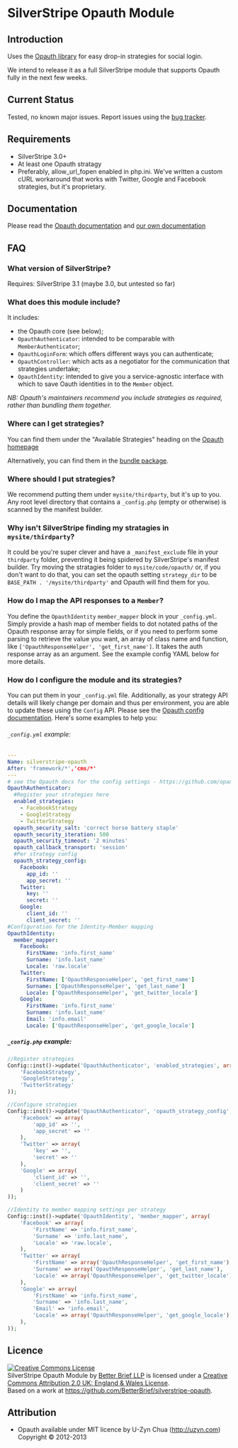 # SilverStripe Opauth Module

## Introduction
Uses the [Opauth library](http://opauth.org) for easy drop-in strategies for social login.

We intend to release it as a full SilverStripe module that supports Opauth fully in the next few weeks.

## Current Status
Tested, no known major issues. Report issues using the [bug tracker](https://github.com/BetterBrief/silverstripe-opauth/issues).

## Requirements

 * SilverStripe 3.0+
 * At least one Opauth stratagy
 * Preferably, allow_url_fopen enabled in php.ini. We've written a custom cURL workaround that works with Twitter, Google and Facebook strategies, but it's proprietary.

## Documentation
Please read the [Opauth documentation](https://github.com/opauth/opauth/wiki/) and [our own documentation](docs/en/)

## FAQ

### What version of SilverStripe?
Requires: SilverStripe 3.1 (maybe 3.0, but untested so far)

### What does this module include?
It includes:
 * the Opauth core (see below);
 * `OpauthAuthenticator`: intended to be comparable with `MemberAuthenticator`;
 * `OpauthLoginForm`: which offers different ways you can authenticate;
 * `OpauthController`: which acts as a negotiator for the communication that strategies undertake;
 * `OpauthIdentity`: intended to give you a service-agnostic interface with which to save Oauth identities in to the `Member` object.

*NB: Opauth's maintainers recommend you include strategies as required, rather than bundling them together.*

### Where can I get strategies?
You can find them under the "Available Strategies" heading on the [Opauth homepage](http://opauth.org)

Alternatively, you can find them in the [bundle package](http://opauth.org/download.php).

### Where should I put strategies?
We recommend putting them under `mysite/thirdparty`, but it's up to you. Any root level directory that contains a `_config.php` (empty or otherwise) is scanned by the manifest builder.

### Why isn't SilverStripe finding my stratagies in `mysite/thirdparty`?
It could be you're super clever and have a `_manifest_exclude` file in your `thirdparty` folder, preventing it being spidered by SilverStripe's manifest builder. Try moving the stratagies folder to `mysite/code/opauth/` or, if you don't want to do that, you can set the opauth setting `strategy_dir` to be `BASE_PATH . '/mysite/thirdparty'` and Opauth will find them for you.

### How do I map the API responses to a `Member`?
You define the `OpauthIdentity` `member_mapper` block in your `_config.yml`. Simply provide a hash map of member fields to dot notated paths of the Opauth response array for simple fields, or if you need to perform some parsing to retrieve the value you want, an array of class name and function, like `['OpauthResponseHelper', 'get_first_name']`. It takes the auth response array as an argument. See the example config YAML below for more details.

### How do I configure the module and its strategies?
You can put them in your `_config.yml` file. Additionally, as your strategy API details will likely change per domain and thus per environment, you are able to update these using the `Config` API. Please see the [Opauth config documentation](https://github.com/opauth/opauth/wiki/Opauth-configuration#configuration-array). Here's some examples to help you:

###### `_config.yml` example:
```yml
---
Name: silverstripe-opauth
After: 'framework/*','cms/*'
---
# see the Opauth docs for the config settings - https://github.com/opauth/opauth/wiki/Opauth-configuration#configuration-array
OpauthAuthenticator:
  #Register your strategies here
  enabled_strategies:
    - FacebookStrategy
    - GoogleStrategy
    - TwitterStrategy
  opauth_security_salt: 'correct horse battery staple'
  opauth_security_iteration: 500
  opauth_security_timeout: '2 minutes'
  opauth_callback_transport: 'session'
  #Per strategy config
  opauth_strategy_config:
    Facebook:
      app_id: ''
      app_secret: ''
    Twitter:
      key: ''
      secret: ''
    Google:
      client_id: ''
      client_secret: ''
#Configuration for the Identity-Member mapping
OpauthIdentity:
  member_mapper:
    Facebook:
      FirstName: 'info.first_name'
      Surname: 'info.last_name'
      Locale: 'raw.locale'
    Twitter:
      FirstName: ['OpauthResponseHelper', 'get_first_name']
      Surname: ['OpauthResponseHelper', 'get_last_name']
      Locale: ['OpauthResponseHelper', 'get_twitter_locale']
    Google:
      FirstName: 'info.first_name'
      Surname: 'info.last_name'
      Email: 'info.email'
      Locale: ['OpauthResponseHelper', 'get_google_locale']
```

##### `_config.php` example:
```php
//Register strategies
Config::inst()->update('OpauthAuthenticator', 'enabled_strategies', array(
	'FacebookStrategy',
	'GoogleStrategy',
	'TwitterStrategy'
));

//Configure strategies
Config::inst()->update('OpauthAuthenticator', 'opauth_strategy_config', array(
	'Facebook' => array(
		'app_id' => '',
		'app_secret' => ''
	),
	'Twitter' => array(
		'key' => '',
		'secret' => ''
	),
	'Google' => array(
		'client_id' => '',
		'client_secret' => ''
	)
));

//Identity to member mapping settings per strategy
Config::inst()->update('OpauthIdentity', 'member_mapper', array(
	'Facebook' => array(
		'FirstName' => 'info.first_name',
		'Surname' => 'info.last_name',
		'Locale' => 'raw.locale',
	),
	'Twitter' => array(
		'FirstName' => array('OpauthResponseHelper', 'get_first_name'),
		'Surname' => array('OpauthResponseHelper', 'get_last_name'),
		'Locale' => array('OpauthResponseHelper', 'get_twitter_locale'),
	),
	'Google' => array(
		'FirstName' => 'info.first_name',
		'Surname' => 'info.last_name',
		'Email' => 'info.email',
		'Locale' => array('OpauthResponseHelper', 'get_google_locale'),
	),
));
```

## Licence

<a rel="license" href="http://creativecommons.org/licenses/by/2.0/uk/deed.en"><img alt="Creative Commons License" style="border-width:0" src="http://i.creativecommons.org/l/by/2.0/uk/88x31.png" /></a><br /><span xmlns:dct="http://purl.org/dc/terms/" property="dct:title">SilverStripe Opauth Module</span> by <a xmlns:cc="http://creativecommons.org/ns#" href="http://www.betterbrief.co.uk/" property="cc:attributionName" rel="cc:attributionURL">Better Brief LLP</a> is licensed under a <a rel="license" href="http://creativecommons.org/licenses/by/2.0/uk/deed.en">Creative Commons Attribution 2.0 UK: England &amp; Wales License</a>.<br />Based on a work at <a xmlns:dct="http://purl.org/dc/terms/" href="https://github.com/BetterBrief/silverstripe-opauth" rel="dct:source">https://github.com/BetterBrief/silverstripe-opauth</a>.

## Attribution
 * Opauth available under MIT licence by U-Zyn Chua (http://uzyn.com) Copyright © 2012-2013
